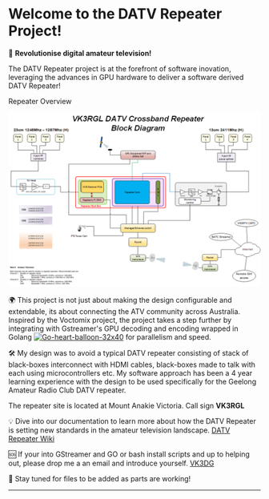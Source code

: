 # Welcome to the DATV Repeater Project!

🚀 **Revolutionise digital amateur television!** 

The DATV Repeater project is at the forefront of software inovation, leveraging the advances in GPU hardware to deliver a software derived DATV Repeater!

Repeater Overview

![Overview](https://github.com/TVforME/Repeater/blob/main/assets/images/Repeater-Overview.png)

🌍 This project is not just about making the design configurable and extendable, its about connecting the ATV community across Australia. Inspired by the Voctomix project, the project takes a step further by integrating with Gstreamer's GPU decoding and encoding wrapped in 
Golang [![Go-heart-balloon-32x40](https://github.com/TVforME/Repeater/assets/168706311/6d85af8a-82d8-49eb-ae11-fefb2bbc466b)](https://go.dev/ "Visit the GO website") for parallelism and speed.

🛠️ My design was to avoid a typical DATV repeater consisting of stack of black-boxes interconnect with HDMI cables,  black-boxes made to talk with each using microcontrollers etc. 
My software approach has been a 4 year learning experience with the design to be used specifically for the Geelong Amateur Radio Club DATV repeater. 

The repeater site is located at Mount Anakie Victoria. Call sign **VK3RGL**

💡 Dive into our documentation to learn more about how the DATV Repeater is setting new standards in the amateur television landscape.
[DATV Repeater Wiki](https://github.com/TVforME/Repeater/wiki)

🆘 If your into GStreamer and GO or bash install scripts and up to helping out, please drop me a an email and introduce yourself. 
[VK3DG](mailto:vk3dgtv@gmail.com?subject=DATV%20Repeater%20Help)

🔗 Stay tuned for files to be added as parts are working! 

---
